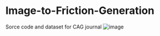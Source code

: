 # Image-to-Friction-Generation
Sorce code and dataset for CAG journal
![image](https://github.com/shaoyuca/Image-to-Friction-Generation/blob/main/img/img.jpg)

